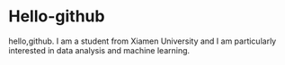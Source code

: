 # Hello-github
hello,github.
I am a student from Xiamen University and I am particularly interested in data analysis and machine learning.
